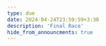 ```yaml
---
type: due
date: 2024-04-24T23:59:59+3:30
description: 'Final Race'
hide_from_announcments: true
---
```

